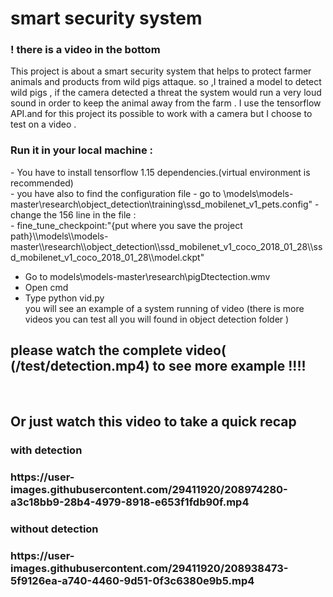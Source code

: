 # smart security system
<h3>! there is a video in the bottom</h3>
This project is about a smart security system that helps to protect farmer animals and products from wild pigs attaque.
so ,I trained a model to detect wild pigs , if the camera  detected a threat  the system would run a very loud sound in order to keep the animal away from the farm  .
I use the tensorflow API.and for this project its possible to work with a camera but I choose to test on a video .


<h3>Run it in your local machine :</h3>
- You have to install tensorflow 1.15 dependencies.(virtual environment is recommended)<br>
- you have also to find  the configuration  file
- go to \models\models-master\research\object_detection\training\ssd_mobilenet_v1_pets.config"
- change the 156 line  in the file :<br>
- fine_tune_checkpoint:"{put where you save the project path}\\models\\models-master\\research\\object_detection\\ssd_mobilenet_v1_coco_2018_01_28\\ssd_mobilenet_v1_coco_2018_01_28\\model.ckpt"
   
- Go to models\models-master\research\pigDtectection.wmv<br>
- Open cmd <br>
- Type python vid.py <br>
    you will see an example of a system running of video (there is more videos you can test all you will found in object detection folder )<br>
<h2>please watch the complete video( (/test/detection.mp4) to see more example !!!!</h2><br>
<h2>Or just watch this video to take a quick recap</h2>

<h3>with detection <h3>   
https://user-images.githubusercontent.com/29411920/208974280-a3c18bb9-28b4-4979-8918-e653f1fdb90f.mp4
<h3>without detection <h3>   
https://user-images.githubusercontent.com/29411920/208938473-5f9126ea-a740-4460-9d51-0f3c6380e9b5.mp4

